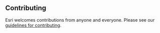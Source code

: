 ## Contributing

Esri welcomes contributions from anyone and everyone. Please see our [guidelines for contributing](https://github.com/esri/contributing).
